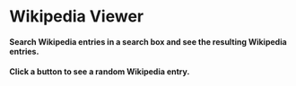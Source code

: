 # Wikipedia Viewer

#### Search Wikipedia entries in a search box and see the resulting Wikipedia entries.

#### Click a button to see a random Wikipedia entry.
